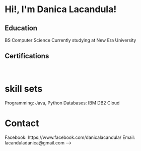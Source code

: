 <h1>Hi!, I'm Danica Lacandula!</h1>

<h2>Education</h2>
BS Computer Science
Currently studying at New Era University
<h2>Certifications</h2>
<br>
<h1>skill sets</h1>
Programming: Java, Python
Databases: IBM DB2 Cloud
<h1>Contact</h1>
Facebook: https://www.facebook.com/danicalacandula/
Email: lacanduladanica@gmail.com
-->

